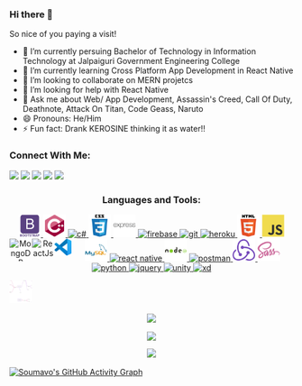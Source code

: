 
### Hi there 👋

So nice of you paying a visit!

- 🔭 I’m currently persuing Bachelor of Technology in Information Technology at Jalpaiguri Government Engineering College
- 🌱 I’m currently learning Cross Platform App Development in React Native
- 👯 I’m looking to collaborate on MERN projetcs
- 🤔 I’m looking for help with React Native
- 💬 Ask me about Web/ App Development, Assassin's Creed, Call Of Duty, Deathnote, Attack On Titan, Code Geass, Naruto
- 😄 Pronouns: He/Him
- ⚡ Fun fact: Drank KEROSINE thinking it as water!!

<h3 align="left">Connect With Me:</h3>

[![](https://img.shields.io/badge/Gmail-D14836?style=for-the-badge&logo=gmail&logoColor=white)](mailto://sd2337@it.jgec.ac.in) [![](https://img.shields.io/badge/LinkedIn-0077B5?style=for-the-badge&logo=linkedin&logoColor=white)](https://www.linkedin.com/in/soumavodey) [![](https://img.shields.io/badge/Instagram-E4405F?style=for-the-badge&logo=instagram&logoColor=white)](https://www.instagram.com/_.maverick360._/) [![](https://img.shields.io/badge/Facebook-1877F2?style=for-the-badge&logo=facebook&logoColor=white)](https://www.facebook.com/soum.mavo) [![](https://img.shields.io/badge/Twitter-1DA1F2?style=for-the-badge&logo=twitter&logoColor=white)](https://twitter.com/maverickus65)

<h3 align="center">Languages and Tools:</h3>
<p align="center"> <a href="https://getbootstrap.com" target="_blank"> <img src="https://raw.githubusercontent.com/devicons/devicon/master/icons/bootstrap/bootstrap-plain-wordmark.svg" alt="bootstrap" width="40" height="40"/> </a> <a href="https://www.w3schools.com/cpp/" target="_blank"> <img src="https://raw.githubusercontent.com/devicons/devicon/master/icons/cplusplus/cplusplus-original.svg" alt="cplusplus" width="40" height="40"/> </a> <a href="https://docs.microsoft.com/en-us/dotnet/csharp/" target="_blank"> <img src="https://static.cdnlogo.com/logos/c/27/c.svg" alt="c#" width="40" height="40"/> </a> <a href="https://www.w3schools.com/css/" target="_blank"> <img src="https://raw.githubusercontent.com/devicons/devicon/master/icons/css3/css3-original-wordmark.svg" alt="css3" width="40" height="40"/> </a> <a href="https://expressjs.com" target="_blank"> <img src="https://raw.githubusercontent.com/devicons/devicon/master/icons/express/express-original-wordmark.svg" alt="express" width="40" height="40"/> </a> <a href="https://firebase.google.com/" target="_blank"> <img src="https://www.vectorlogo.zone/logos/firebase/firebase-icon.svg" alt="firebase" width="40" height="40"/> </a> <a href="https://git-scm.com/" target="_blank"> <img src="https://www.vectorlogo.zone/logos/git-scm/git-scm-icon.svg" alt="git" width="40" height="40"/> </a> <a href="https://heroku.com" target="_blank"> <img src="https://www.vectorlogo.zone/logos/heroku/heroku-icon.svg" alt="heroku" width="40" height="40"/> </a> <a href="https://www.w3.org/html/" target="_blank"> <img src="https://raw.githubusercontent.com/devicons/devicon/master/icons/html5/html5-original-wordmark.svg" alt="html5" width="40" height="40"/> </a> <a href="https://developer.mozilla.org/en-US/docs/Web/JavaScript" target="_blank"> <img src="https://raw.githubusercontent.com/devicons/devicon/master/icons/javascript/javascript-original.svg" alt="javascript" width="40" height="40"/> </a> <a href="https://www.mongodb.com/" target="_blank"> <img align="left" alt="MongoDB" height="40" width="40" src="https://img.icons8.com/color/240/000000/mongodb.png"/> </a> <a href="https://www.mysql.com/" target="_blank"> <img src="https://raw.githubusercontent.com/devicons/devicon/master/icons/mysql/mysql-original-wordmark.svg" alt="mysql" width="40" height="40"/> </a> <a href="https://reactnative.dev" target="_blank"> <img src="https://p.kindpng.com/picc/s/765-7652239_react-native-svg-logo-hd-png-download.png" alt="react native" width="40" height="40" /> </a> <a href="https://nodejs.org" target="_blank"> <img src="https://raw.githubusercontent.com/devicons/devicon/master/icons/nodejs/nodejs-original-wordmark.svg" alt="nodejs" width="40" height="40"/> </a> <a href="https://postman.com" target="_blank"> <img src="https://www.vectorlogo.zone/logos/getpostman/getpostman-icon.svg" alt="postman" width="40" height="40"/> </a> <a href="https://reactjs.org/" target="_blank"> <img align="left" alt="ReactJs" height="40" width="40px" src="https://api.iconify.design/logos:react.svg"/> </a> <a href="https://redux.js.org" target="_blank"> <img src="https://raw.githubusercontent.com/devicons/devicon/master/icons/redux/redux-original.svg" alt="redux" width="40" height="40"/> </a> <a href="https://sass-lang.com" target="_blank"> <img src="https://raw.githubusercontent.com/devicons/devicon/master/icons/sass/sass-original.svg" alt="sass" width="40" height="40"> </a> <a href="https://code.visualstudio.com/" target="_blank"> <img align="left" alt="Visual Studio Code" width="30px" src="https://raw.githubusercontent.com/github/explore/80688e429a7d4ef2fca1e82350fe8e3517d3494d/topics/visual-studio-code/visual-studio-code.png"> </a> <a href="https://python.org/" target="_blank"> <img src="https://cdn.worldvectorlogo.com/logos/python-5.svg" alt="python" width="40" height="40"/> </a> <a href="https://jquery.com/" target="_blank"> <img src="https://www.vectorlogo.zone/logos/jquery/jquery-vertical.svg" alt="jquery" width="40" height="40"/> </a> <a href="https://unity.com" target="_blank"> <img src="https://upload.wikimedia.org/wikipedia/commons/1/19/Unity_Technologies_logo.svg" alt="unity" width="40" height="40"> </a> <a href="https://www.adobe.com/products/xd.html" target="_blank"> <img src="https://cdn.worldvectorlogo.com/logos/adobe-xd.svg" alt="xd" width="40" height="40"> </a> </p>

<p>
    <img height="40px" width="40px" src="./Mind Map.jpg"/>
<p/>
    
<p align="center">
    <img align="center" src="https://github-readme-stats.vercel.app/api?username=maverick-360&count_private=true&show_icons=true&theme=radical" />
</p>

<p align="center">
    <img align="center" src="https://github-readme-stats.vercel.app/api/top-langs/?username=maverick-360&layout=compact&theme=react&count_private=false" />
</p>

<p align=center><img src ="https://github-readme-streak-stats.herokuapp.com?user=maverick-360&theme=vision-friendly-dark"></p>

[![Soumavo's GitHub Activity Graph](https://activity-graph.herokuapp.com/graph?username=maverick-360&theme=react-dark)](https://github.com/maverick-360)


